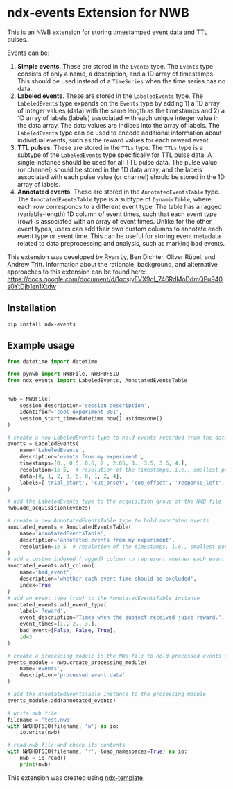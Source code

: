 # ndx-events Extension for NWB

This is an NWB extension for storing timestamped event data and TTL pulses.

Events can be:
1. **Simple events**. These are stored in the `Events` type. The `Events` type consists of only a name, a description,
and a 1D array of timestamps. This should be used instead of a `TimeSeries` when the time series has no data.
2. **Labeled events**. These are stored in the `LabeledEvents` type. The `LabeledEvents` type expands on the `Events`
type by adding 1) a 1D array of integer values (data) with the same length as the timestamps and 2) a 1D array of
labels (labels) associated with each unique integer value in the data array. The data values are indices into the
array of labels. The `LabeledEvents` type can be used to encode additional information about individual events,
such as the reward values for each reward event.
3. **TTL pulses**. These are stored in the `TTLs` type. The `TTLs` type is a subtype of the `LabeledEvents` type
specifically for TTL pulse data. A single instance should be used for all TTL pulse data. The pulse value (or channel)
should be stored in the 1D data array, and the labels associated with each pulse value (or channel)
should be stored in the 1D array of labels.
4. **Annotated events**. These are stored in the `AnnotatedEventsTable` type. The `AnnotatedEventsTable` type is a
subtype of `DynamicTable`, where each row corresponds to a different event type. The table has a ragged
(variable-length) 1D column of event times, such that each event type (row) is associated with an array of event times.
Unlike for the other event types, users can add their own custom columns to annotate each event type or event time.
This can be useful for storing event metadata related to data preprocessing and analysis, such as marking bad events.

This extension was developed by Ryan Ly, Ben Dichter, Oliver Rübel, and Andrew Tritt. Information about the rationale,
background, and alternative approaches to this extension can be found here:
https://docs.google.com/document/d/1qcsjyFVX9oI_746RdMoDdmQPu940s0YtDjb1en1Xtdw

## Installation

```
pip install ndx-events
```

## Example usage

```python
from datetime import datetime

from pynwb import NWBFile, NWBHDF5IO
from ndx_events import LabeledEvents, AnnotatedEventsTable


nwb = NWBFile(
    session_description='session description',
    identifier='cool_experiment_001',
    session_start_time=datetime.now().astimezone()
)

# create a new LabeledEvents type to hold events recorded from the data acquisition system
events = LabeledEvents(
    name='LabeledEvents',
    description='events from my experiment',
    timestamps=[0., 0.5, 0.6, 2., 2.05, 3., 3.5, 3.6, 4.],
    resolution=1e-5,  # resolution of the timestamps, i.e., smallest possible difference between timestamps
    data=[0, 1, 2, 3, 5, 0, 1, 2, 4],
    labels=['trial_start', 'cue_onset', 'cue_offset', 'response_left', 'response_right', 'reward']
)

# add the LabeledEvents type to the acquisition group of the NWB file
nwb.add_acquisition(events)

# create a new AnnotatedEventsTable type to hold annotated events
annotated_events = AnnotatedEventsTable(
    name='AnnotatedEventsTable',
    description='annotated events from my experiment',
    resolution=1e-5  # resolution of the timestamps, i.e., smallest possible difference between timestamps
)
# add a custom indexed (ragged) column to represent whether each event time was a bad event
annotated_events.add_column(
    name='bad_event',
    description='whether each event time should be excluded',
    index=True
)
# add an event type (row) to the AnnotatedEventsTable instance
annotated_events.add_event_type(
    label='Reward',
    event_description='Times when the subject received juice reward.',
    event_times=[1., 2., 3.],
    bad_event=[False, False, True],
    id=3
)

# create a processing module in the NWB file to hold processed events data
events_module = nwb.create_processing_module(
    name='events',
    description='processed event data'
)

# add the AnnotatedEventsTable instance to the processing module
events_module.add(annotated_events)

# write nwb file
filename = 'test.nwb'
with NWBHDF5IO(filename, 'w') as io:
    io.write(nwb)

# read nwb file and check its contents
with NWBHDF5IO(filename, 'r', load_namespaces=True) as io:
    nwb = io.read()
    print(nwb)
```

This extension was created using [ndx-template](https://github.com/nwb-extensions/ndx-template).
